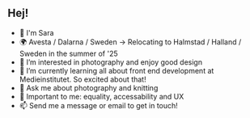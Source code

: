 ## Hej!  
- 👋 I'm Sara
- 🌍 Avesta / Dalarna / Sweden -> Relocating to Halmstad / Halland / Sweden in the summer of '25
- 👀 I’m interested in photography and enjoy good design
- 🌱 I’m currently learning all about front end development at Medieinstitutet. So excited about that!
- 💬 Ask me about photography and knitting
- 🟰 Important to me: equality, accessability and UX
- 📫 Send me a message or email to get in touch!

<!---
SaraGdbg/SaraGdbg is a ✨ special ✨ repository because its `README.md` (this file) appears on your GitHub profile.
You can click the Preview link to take a look at your changes.
--->
